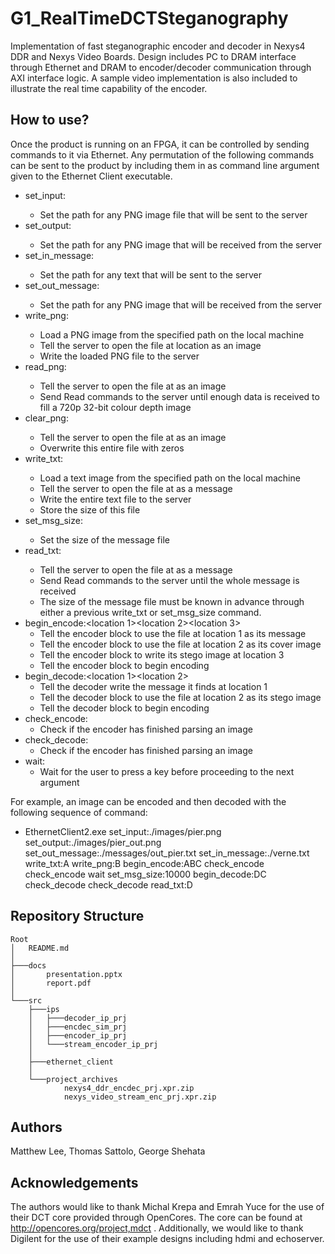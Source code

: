 # G1_RealTimeDCTSteganography

Implementation of fast steganographic encoder and decoder in Nexys4 DDR and Nexys Video Boards. Design includes PC to DRAM interface through Ethernet and DRAM to encoder/decoder communication through AXI interface logic. A sample video implementation is also included to illustrate the real time capability of the encoder.

How to use?
-----------
Once the product is running on an FPGA, it can be controlled by sending commands to it via Ethernet. Any permutation of the following commands can be sent to the product by including them in as command line argument given to the Ethernet Client executable.  

- set_input:<path>
  - Set the path for any PNG image file that will be sent to the server
- set_output:<path>
  - Set the path for any PNG image that will be received from the server
- set_in_message:<path>
  - Set the path for any text that will be sent to the server
- set_out_message:<path>
  - Set the path for any PNG image that will be received from the server
- write_png:<location>
  - Load a PNG image from the specified path on the local machine
  - Tell the server to open the file at location <location> as an image
  - Write the loaded PNG file to the server
- read_png:<location>
  - Tell the server to open the file at <location> as an image
  - Send Read commands to the server until enough data is received to fill a 720p 32-bit colour depth image
- clear_png:<location>
  - Tell the server to open the file at <location> as an image
  - Overwrite this entire file with zeros
- write_txt:<location>
  - Load a text image from the specified path on the local machine
  - Tell the server to open the file at <location> as a message
  - Write the entire text file to the server
  - Store the size of this file
- set_msg_size:<number>
  - Set the size of the message file
- read_txt:<location>
  - Tell the server to open the file at <location> as a message
  - Send Read commands to the server until the whole message is received
  - The size of the message file must be known in advance through  either a previous write_txt or  set_msg_size command.
- begin_encode:<location 1><location 2><location 3>
  - Tell the encoder block to use the file at location 1 as its message
  - Tell the encoder block to use the file at location 2 as its cover image
  - Tell the encoder block to write its stego image at location 3
  - Tell the encoder block to begin encoding
- begin_decode:<location 1><location 2>
  - Tell the decoder write the message it finds at location 1
  - Tell the decoder block to use the file at location 2 as its stego image
  - Tell the decoder block to begin encoding
- check_encode:
  - Check if the encoder has finished parsing an image
- check_decode:
  - Check if the encoder has finished parsing an image
- wait:
  - Wait for the user to press a key before proceeding to the next argument
  
For example, an image can be encoded and then decoded with the following sequence of command:
- EthernetClient2.exe set_input:./images/pier.png set_output:./images/pier_out.png set_out_message:./messages/out_pier.txt set_in_message:./verne.txt  write_txt:A write_png:B begin_encode:ABC check_encode check_encode wait set_msg_size:10000 begin_decode:DC check_decode check_decode read_txt:D

Repository Structure
--------------------
```
Root
│   README.md
│   
├───docs
│       presentation.pptx
│       report.pdf
│       
└───src
    ├───ips
    │   ├───decoder_ip_prj
    │   ├───encdec_sim_prj
    │   ├───encoder_ip_prj
    │   └───stream_encoder_ip_prj
    │
    ├───ethernet_client
    │       
    └───project_archives
            nexys4_ddr_encdec_prj.xpr.zip
            nexys_video_stream_enc_prj.xpr.zip

```            

Authors
-------
Matthew Lee, Thomas Sattolo, George Shehata 


Acknowledgements
----------------
The authors would like to thank Michal Krepa and Emrah Yuce for the use of their DCT core provided through OpenCores. The core can be found at http://opencores.org/project,mdct . Additionally, we would like to thank Digilent for the use of their example designs including hdmi and echoserver. 